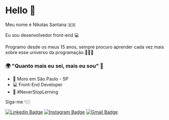 # Hello 👋

Meu nome é Nikolas Santana 🇧🇷

Eu sou desenvolvedor front-end  💻

Programo desde os meus 15 anos, sempre procuro aprender cada vez mais sobre esse universo da programação  👨🏻‍💻

### 🌍 "Quanto mais eu sei, mais eu sou" 🧠

- 📍 Moro em São Paulo - SP
- 💻 Front-End Developer
- 🚀 #NeverStopLerning


Siga-me 👇🏼


[![Linkedin Badge](https://img.shields.io/badge/-LinkedIn-blue?style=for-the-badge&logo=linkedin&logoColor=white)](https://https://www.linkedin.com/in/nikolas-santana-0a00091a7/) 
[![Instagram Badge](https://img.shields.io/badge/-Instagram-violet?style=flat-square&logo=Instagram&logoColor=white&link=https://www.instagram.com/papodedev/)](https://www.instagram.com/nikolas.dev/) 
[![Gmail Badge](https://img.shields.io/badge/-brorlandi@gmail.com-c14438?style=for-the-badge&logo=gmail&logoColor=white)](mailto:brorlannikkolas21082003@gmail.com)

